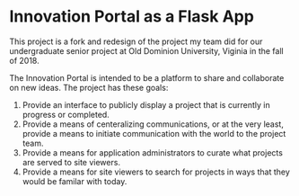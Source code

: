 # Innovation Portal as a Flask App

This project is a fork and redesign of the project my team did for our
undergraduate senior project at Old Dominion University, Viginia in the fall
of 2018.

The Innovation Portal is intended to be a platform to share and collaborate on
new ideas. The project has these goals:

1. Provide an interface to publicly display a project that is currently in
    progress or completed.
2. Provide a means of centeralizing communications, or at the very least,
    provide a means to initiate communication with the world to the project
    team.
3. Provide a means for application administrators to curate what projects are
    served to site viewers.
4. Provide a means for site viewers to search for projects in ways that they
    would be familar with today.
